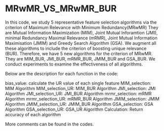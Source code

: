 # MRwMR_VS_MRwMR_BUR

In this code, we study 5 representative feature selection algorithms via the criterion of Maximum Relevance with Minimum Redundancy(MRwMR) They are Mutual Information Maximization (MIM), Joint Mutual Inforamtion (JMI), minimal Redundancy Maximal Relevance (mRMR), Joint Mutual Information Maximisation (JMIM) and Greedy Search Algorithm (GSA). We augment all these algorithms to include the criterion of boosting unique relevance (BUR). Therefore, we have 5 new algorithms for the criterion of MRwMR. They are MIM_BUR, JMI_BUR, mRMR_BUR, JMIM_BUR and GSA_BUR. We conduct experiments to examine the effectiveness of all algorithms.

Below are the description for each function in the code:

bias_value: calculate the UR value of each single feature
MIM_selection: MIM Algorithm
MIM_selection_UR: MIM_BUR Algorithm
JMI_selection: JMI Algorithm
JMI_selection_UR: JMI_BUR Algorithm
mrmr_selection: mRMR Algorithm
mrmr_selection_UR: mRMR_BUR Algorithm
JMIM_selection: JMIM Algorithm
JMIM_selection_UR: JMIM_BUR Algorithm
GSA_selection: GSA Algorithm
GSA_selection_UR: GSA_UR Algorithm
Calculation: Return accuracy of each algorithm

More comments can be found in the codes.
